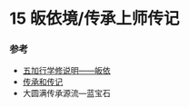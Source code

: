 # 15 皈依境/传承上师传记


### 参考

- [五加行学修说明——皈依](https://fohuifayu.com/index.php/huideng-jiangtang/chanxiuke/zen-04/8656-zen04-gy)
- [传承和传记](/refs/cczj)
- 大圆满传承源流—蓝宝石
